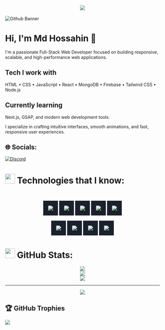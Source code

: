 <h1 align="center">
  <a href="https://git.io/typing-svg">
    <img src="https://readme-typing-svg.herokuapp.com/?lines=Hello,+There!+👋;This+is+Md+Hossahin....;Nice+to+meet+you!&center=true&size=30">
  </a>
</h1>

![Github Banner](https://github.com/Hossahin/Hossahin/blob/main/Photo/GithubBanner.png)

# Hi, I'm Md Hossahin 👋

I'm a passionate Full-Stack Web Developer focused on building responsive, scalable, and high-performance web applications.

## Tech I work with

HTML • CSS • JavaScript • React • MongoDB • Firebase • Tailwind CSS • Node.js

## Currently learning

Next.js, GSAP, and modern web development tools.

I specialize in crafting intuitive interfaces, smooth animations, and fast, responsive user experiences.

## 🌐 Socials:

[![Discord](https://img.shields.io/badge/Discord-%237289DA.svg?logo=discord&logoColor=white)](https://discord.gg/https://discord.gg/EAqAx6uwXm)

# <img src="https://media2.giphy.com/media/QssGEmpkyEOhBCb7e1/giphy.gif?cid=ecf05e47a0n3gi1bfqntqmob8g9aid1oyj2wr3ds3mg700bl&rid=giphy.gif" width="32"> Technologies that I know:

<br>
<p align="center">
<img style="padding: 16px; background-color: #1a202c;" src="https://github.com/Hossahin/Hossahin/blob/main/Photo/Stack/HTML.png"/>
<img style="padding: 16px; background-color: #1a202c;" src="https://github.com/Hossahin/Hossahin/blob/main/Photo/Stack/CSS.png"/>
<img style="padding: 16px; background-color: #1a202c;" src="https://github.com/Hossahin/Hossahin/blob/main/Photo/Stack/JavaScript.png"/>
<img style="padding: 16px; background-color: #1a202c;" src="https://github.com/Hossahin/Hossahin/blob/main/Photo/Stack/TailwindCSS.png"/>
<img style="padding: 16px; background-color: #1a202c;" src="https://github.com/Hossahin/Hossahin/blob/main/Photo/Stack/React.png"/>
</p>

<p align="center">
<img style="padding: 16px; background-color: #1a202c;" src="https://github.com/Hossahin/Hossahin/blob/main/Photo/Stack/Firebase.png"/>
<img style="padding: 16px; background-color: #1a202c;" src="https://github.com/Hossahin/Hossahin/blob/main/Photo/Stack/NodeJs.png"/>
<img style="padding: 16px; background-color: #1a202c;" src="https://github.com/Hossahin/Hossahin/blob/main/Photo/Stack/ExpressJs.png"/>
<img style="padding: 16px; background-color: #1a202c;" src="https://github.com/Hossahin/Hossahin/blob/main/Photo/Stack/MongoDB.png"/>
</p>

# <img src="https://media.giphy.com/media/iY8CRBdQXODJSCERIr/giphy.gif" width="32"> GitHub Stats:

<p align="center">
  <img src="https://github-readme-stats.vercel.app/api?username=Hossahin&theme=transparent&hide_border=true&include_all_commits=false&count_private=false" /><br/>
  <img src="https://nirzak-streak-stats.vercel.app/?user=Hossahin&theme=transparent&hide_border=true" /><br/>
  <img src="https://github-readme-stats.vercel.app/api/top-langs/?username=Hossahin&theme=transparent&hide_border=true&include_all_commits=false&count_private=false&layout=compact" />
</p>

---

<p align="center">
  <a href="https://visitcount.itsvg.in"><img src="https://visitcount.itsvg.in/api?id=Hossahin&icon=0&color=0" /></a>
</p>

## 🏆 GitHub Trophies

![](https://github-profile-trophy.vercel.app/?username=Hossahin&theme=radical&no-frame=false&no-bg=false&margin-w=4)
